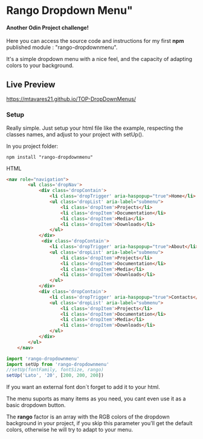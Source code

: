 # Rango Dropdown Menu"

#### Another Odin Project challenge!

Here you can access the source code and instructions for my first __npm__ published module : "rango-dropdownmenu".

It's a simple dropdown menu with a nice feel, and the capacity of adapting colors to your background.

## Live Preview

https://mtavares21.github.io/TOP-DropDownMenus/

### Setup

Really simple. Just setup your html file like the example, respecting the classes names, and adjust to your project with setUp().

In you project folder:
```
npm install "rango-dropdownmenu"
```
HTML 
```html
<nav role="navigation">
        <ul class='dropNav'>
            <div class='dropContain'>
                <li class='dropTrigger' aria-haspopup="true">Home</li>
                <ul class='dropList' aria-label="submenu">
                    <li class='dropItem'>Projects</li>
                    <li class='dropItem'>Documentation</li>
                    <li class='dropItem'>Media</li>
                    <li class='dropItem'>Downloads</li>
                </ul>
            </div>
             <div class='dropContain'>
                <li class='dropTrigger' aria-haspopup="true">About</li>
                <ul class='dropList' aria-label="submenu">
                    <li class='dropItem'>Projects</li>
                    <li class='dropItem'>Documentation</li>
                    <li class='dropItem'>Media</li>
                    <li class='dropItem'>Downloads</li>
                </ul>
            </div>
            <div class='dropContain'>
                <li class='dropTrigger' aria-haspopup="true">Contacts</li>
                <ul class='dropList' aria-label="submenu">
                    <li class='dropItem'>Projects</li>
                    <li class='dropItem'>Documentation</li>
                    <li class='dropItem'>Media</li>
                    <li class='dropItem'>Downloads</li>
                </ul>
            </div>
        </ul>
    </nav>
```
```javascript
import 'rango-dropdownmenu'
import setUp from 'rango-dropdownmenu'
//setUp(fontFamily, fontSize, rango)
setUp('Lato', '20', [200, 200, 200])
```

If you want an external font don´t forget to add it to your html.

The menu suports as many items as you need, you cant even use it as a basic dropdown button.

The __rango__ factor is an array with the RGB colors of the dropdown background in your project, if you skip this parameter you'll get the
default colors, otherwise he will try to adapt to your menu.
